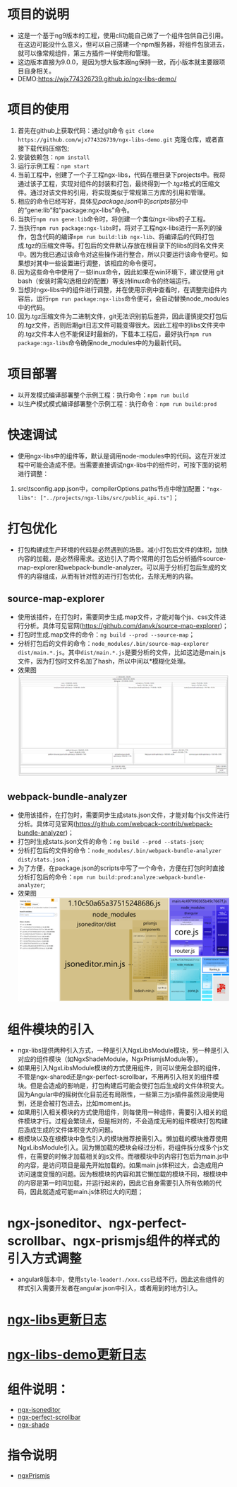 # 项目的说明
- 这是一个基于ng9版本的工程，使用cli功能自己做了一个组件包供自己引用。在这边可能没什么意义，但可以自己搭建一个npm服务器，将组件包放进去，就可以像常规组件，第三方插件一样使用和管理。
- 这边版本直接为9.0.0，是因为想大版本跟ng保持一致，而小版本就主要跟项目自身相关。
- DEMO:https://wjx774326739.github.io/ngx-libs-demo/

# 项目的使用
1. 首先在github上获取代码：通过git命令 `git clone https://github.com/wjx774326739/ngx-libs-demo.git` 克隆仓库，或者直接下载代码压缩包;
2. 安装依赖包：`npm install `
3. 运行示例工程：`npm start`
4. 当前工程中，创建了一个子工程ngx-libs，代码在根目录下projects中。我将通过该子工程，实现对组件的封装和打包，最终得到一个.tgz格式的压缩文件。通过对该文件的引用，将实现类似于常规第三方库的引用和管理。
5. 相应的命令已经写好，具体见*package.json*中的*scripts*部分中的“gene:lib”和“package:ngx-libs”命令。
6. 当执行` npm run gene:lib `命令时，将创建一个类似ngx-libs的子工程。
7. 当执行` npm run package:ngx-libs `时，将对子工程ngx-libs进行一系列的操作，包含代码的编译` npm run build:lib ngx-lib `、将编译后的代码打包成.tgz的压缩文件等。打包后的文件默认存放在根目录下的libs的同名文件夹中。因为我已通过该命令对这些操作进行整合，所以只要运行该命令便可。如果想对其中一些设置进行调整，该相应的命令便可。
8. 因为这些命令中使用了一些linux命令，因此如果在win环境下，建议使用 git bash（安装时需勾选相应的配置）等支持linux命令的终端运行。
9. 当想对ngx-libs中的组件进行调整，并在使用示例中查看时，在调整完组件内容后，运行` npm run package:ngx-libs `命令便可，会自动替换node_modules中的代码。
10. 因为.tgz压缩文件为二进制文件，git无法识别前后差异，因此谨慎提交打包后的.tgz文件，否则后期git日志文件可能变得很大。因此工程中的libs文件夹中的.tgz文件本人也不能保证时最新的，下载本工程后，最好执行` npm run package:ngx-libs `命令确保node_modules中的为最新代码。

# 项目部署
- 以开发模式编译部署整个示例工程：执行命令：`npm run build`
- 以生产模式模式编译部署整个示例工程：执行命令：`npm run build:prod`

# 快速调试
- 使用ngx-libs中的组件等，默认是调用node-modules中的代码。这在开发过程中可能会造成不便。当需要直接调试ngx-libs中的组件时，可按下面的说明进行调整：
1. src\tsconfig.app.json中，compilerOptions.paths节点中增加配置：` "ngx-libs": ["../projects/ngx-libs/src/public_api.ts"] `；

# 打包优化
- 打包构建成生产环境的代码是必然遇到的场景。减小打包后文件的体积，加快内容的加载，是必然得需求。这边引入了两个常用的打包后分析插件source-map-explorer和webpack-bundle-analyzer。可以用于分析打包后生成的文件的内容组成，从而有针对性的进行打包优化，去除无用的内容。
## source-map-explorer
- 使用该插件，在打包时，需要同步生成.map文件，才能对每个js、css文件进行分析。具体可见官网(https://github.com/danvk/source-map-explorer)；
- 打包时生成.map文件的命令：`ng build --prod --source-map`；
- 分析打包后的文件的命令：`node_modules/.bin/source-map-explorer dist/main.*.js`。其中`dist/main.*.js`是要分析的文件，比如这边是main.js文件，因为打包时文件名加了hash，所以中间以*模糊化处理。
- 效果图
![Image text](src/assets/analyze/source-map-explorer/source-map-explorer.png)
## webpack-bundle-analyzer
- 使用该插件，在打包时，需要同步生成stats.json文件，才能对每个js文件进行分析。具体可见官网(https://github.com/webpack-contrib/webpack-bundle-analyzer)；
- 打包时生成stats.json文件的命令：`ng build --prod --stats-json`;
- 分析打包后的文件的命令：`node_modules/.bin/webpack-bundle-analyzer dist/stats.json`；
- 为了方便，在package.json的scripts中写了一个命令，方便在打包时时直接分析打包后的命令：`npm run build:prod:analyze:webpack-bundle-analyzer`;
- 效果图
![Image text](src/assets/analyze/webpack-bundle-analyzer/webpack-bundle-analyzer.png)

# 组件模块的引入
- ngx-libs提供两种引入方式，一种是引入NgxLibsModule模块，另一种是引入对应的组件模块（如NgxShadeModule，NgxPrismjsModule等）。
- 如果用引入NgxLibsModule模块的方式使用组件，则可以使用全部的组件，不管是ngx-shared还是ngx-perfect-scrollbar，不用再引入相关的组件模块。但是会造成的影响是，打包构建后可能会使打包后生成的文件体积变大。因为Angular中的摇树优化目前还有局限性，一些第三方js插件虽然没用使用到，还是会被打包进去，比如moment.js。
- 如果用引入相关模块的方式使用组件，则每使用一种组件，需要引入相关的组件模块才行。过程会繁琐点，但是相对的，不会造成无用的组件模块打包构建后造成生成的文件体积变大的问题。
- 根模块以及在根模块中急性引入的模块推荐按需引入。懒加载的模块推荐使用NgxLibsModule引入。因为懒加载的模块会经过分析，将组件拆分成多个js文件，在需要的时候才加载相关的js文件。而根模块中的内容打包后为main.js中的内容，是访问项目是最先开始加载的。如果main.js体积过大，会造成用户访问速度变慢的问题。因为根模块的内容和其它懒加载的模块不同，根模块中的内容是第一时间加载，并运行起来的，因此它自身需要引入所有依赖的代码，因此就造成可能main.js体积过大的问题；

# ngx-jsoneditor、ngx-perfect-scrollbar、ngx-prismjs组件的样式的引入方式调整
- angular8版本中，使用`style-loader!./xxx.css`已经不行。因此这些组件的样式引入需要开发者在angular.json中引入，或者用到的地方引入。

# [ngx-libs更新日志](/projects/ngx-libs/changelog.md)

# [ngx-libs-demo更新日志](/src/changelog.md)

# 组件说明：
- [ngx-jsoneditor](/src/app/modules/jsoneditor-demo/readme.md)
- [ngx-perfect-scrollbar](/src/app/modules/perfect-scrollbar-demo/readme.md)
- [ngx-shade](/src/app/modules/shade-demo/readme.md)

# 指令说明
- [ngxPrismjs](/src/app/modules/prismjs-demo/readme.md)
